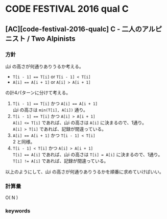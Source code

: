 # CODE FESTIVAL 2016 qual C

## [AC][code-festival-2016-qualc] C - 二人のアルピニスト / Two Alpinists

### 方針

山i の高さが何通りありうるか考える。

* `T[i - 1] == T[i]` or `T[i - 1] < T[i]`
* `A[i] == A[i + 1]` or `A[i] > A[i + 1]`

の計4パターンに分けて考える。

1. `T[i - 1] == T[i]` かつ `A[i] == A[i + 1]`  
    山i の高さは `min(T[i], A[i])` 通り。
2. `T[i - 1] == T[i]` かつ `A[i] > A[i + 1]`  
    `A[i] <= T[i]` であれば、山i の高さは `A[i]` に決まるので、1通り。  
    `A[i] > T[i]` であれば、記録が間違っている。
3. `A[i] == A[i + 1]` かつ `T[i - 1] < T[i]`  
    2 と同様。
4. `T[i - 1] < T[i]` かつ `A[i] > A[i + 1]`  
    `T[i] == A[i]` であれば、山i の高さは `T[i] = A[i]` に決まるので、1通り。  
    `T[i] != A[i]` であれば、記録が間違っている。

以上のようにして、山i の高さが何通りありうるかを順番に求めていけばいい。

### 計算量

O( N )


### keywords

